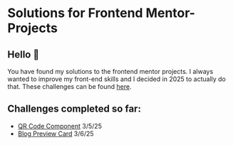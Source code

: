 # Solutions for Frontend Mentor-Projects

## Hello 👋

You have found my solutions to the frontend mentor projects. I always wanted to improve my front-end skills and I decided in 2025 to actually do that.
These challenges can be found [here](https://www.frontendmentor.io/challenges).

## Challenges completed so far:
- [QR Code Component](https://taylor-mcneil.github.io/FrontendMentorSolutions/qr-code-component-main/) 3/5/25
- [Blog Preview Card](https://taylor-mcneil.github.io/FrontendMentorSolutions/blog-preview-card/) 3/6/25